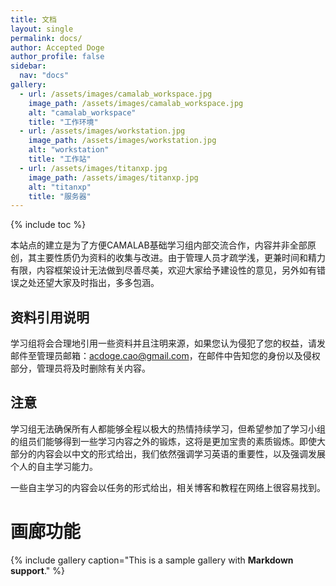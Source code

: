 ```yaml
---
title: 文档
layout: single
permalink: docs/
author: Accepted Doge
author_profile: false
sidebar:
  nav: "docs"
gallery:
  - url: /assets/images/camalab_workspace.jpg
    image_path: /assets/images/camalab_workspace.jpg
    alt: "camalab_workspace"
    title: "工作环境"
  - url: /assets/images/workstation.jpg
    image_path: /assets/images/workstation.jpg
    alt: "workstation"
    title: "工作站"
  - url: /assets/images/titanxp.jpg
    image_path: /assets/images/titanxp.jpg
    alt: "titanxp"
    title: "服务器"
---
```


{% include toc %}

本站点的建立是为了方便CAMALAB基础学习组内部交流合作，内容并非全部原创，其主要性质仍为资料的收集与改进。由于管理人员才疏学浅，更兼时间和精力有限，内容框架设计无法做到尽善尽美，欢迎大家给予建设性的意见，另外如有错误之处还望大家及时指出，多多包涵。  

## 资料引用说明

学习组将会合理地引用一些资料并且注明来源，如果您认为侵犯了您的权益，请发邮件至管理员邮箱：acdoge.cao@gmail.com，在邮件中告知您的身份以及侵权部分，管理员将及时删除有关内容。

## 注意

学习组无法确保所有人都能够全程以极大的热情持续学习，但希望参加了学习小组的组员们能够得到一些学习内容之外的锻炼，这将是更加宝贵的素质锻炼。即使大部分的内容会以中文的形式给出，我们依然强调学习英语的重要性，以及强调发展个人的自主学习能力。 

一些自主学习的内容会以任务的形式给出，相关博客和教程在网络上很容易找到。  



# 画廊功能


{% include gallery caption="This is a sample gallery with **Markdown support**." %}